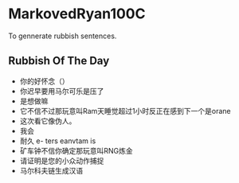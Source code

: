 # MarkovedRyan100C
To gennerate rubbish sentences.
## Rubbish Of The Day
- 你的好怀念（）
- 你迟早要用马尔可乐是压了
- 是想做嘛
- 它不信不过那玩意叫Ram天睡觉超过1小时反正在感到下一个是orane
- 这次看它像伪人。
- 我会
- 耐久 e- ters eanvtam is
- 矿车钟不信你确定那玩意叫RNG炼金
- 请证明是您的小众动作捕捉
- 马尔科夫链生成汉语
